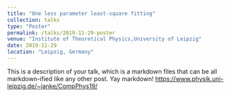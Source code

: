 ```yaml
---
title: "One less parameter least-square fitting"
collection: talks
type: "Poster"
permalink: /talks/2019-11-29-poster
venue: "Institute of Theoretical Physics,University of Leipzig"
date: 2019-11-29
location: "Leipzig, Germany"
---
```


This is a description of your talk, which is a markdown files that can be all markdown-ified like any other post. Yay markdown!
https://www.physik.uni-leipzig.de/~janke/CompPhys19/